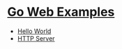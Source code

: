 # [Go Web Examples](https://gowebexamples.com/)

- [Hello World](https://gowebexamples.com/hello-world/)
- [HTTP Server](https://gowebexamples.com/http-server/)
